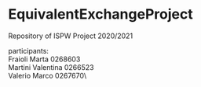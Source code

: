 # EquivalentExchangeProject
Repository of ISPW Project 2020/2021

participants:\
  Fraioli Marta 0268603\
  Martini Valentina 0266523\
  Valerio Marco 0267670\
